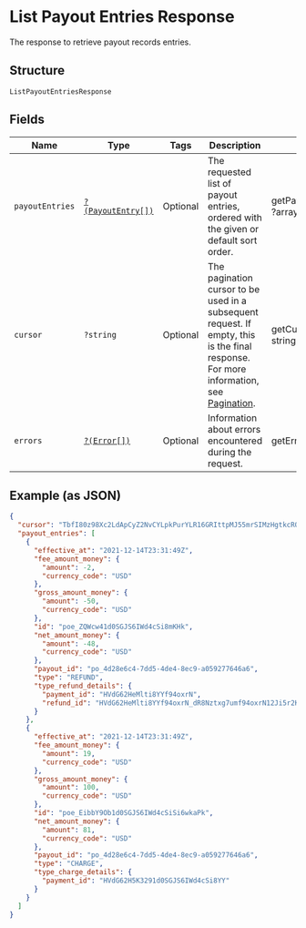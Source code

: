 
# List Payout Entries Response

The response to retrieve payout records entries.

## Structure

`ListPayoutEntriesResponse`

## Fields

| Name | Type | Tags | Description | Getter | Setter |
|  --- | --- | --- | --- | --- | --- |
| `payoutEntries` | [`?(PayoutEntry[])`](../../doc/models/payout-entry.md) | Optional | The requested list of payout entries, ordered with the given or default sort order. | getPayoutEntries(): ?array | setPayoutEntries(?array payoutEntries): void |
| `cursor` | `?string` | Optional | The pagination cursor to be used in a subsequent request. If empty, this is the final response.<br>For more information, see [Pagination](https://developer.squareup.com/docs/basics/api101/pagination). | getCursor(): ?string | setCursor(?string cursor): void |
| `errors` | [`?(Error[])`](../../doc/models/error.md) | Optional | Information about errors encountered during the request. | getErrors(): ?array | setErrors(?array errors): void |

## Example (as JSON)

```json
{
  "cursor": "TbfI80z98Xc2LdApCyZ2NvCYLpkPurYLR16GRIttpMJ55mrSIMzHgtkcRQdT0mOnTtfHO",
  "payout_entries": [
    {
      "effective_at": "2021-12-14T23:31:49Z",
      "fee_amount_money": {
        "amount": -2,
        "currency_code": "USD"
      },
      "gross_amount_money": {
        "amount": -50,
        "currency_code": "USD"
      },
      "id": "poe_ZQWcw41d0SGJS6IWd4cSi8mKHk",
      "net_amount_money": {
        "amount": -48,
        "currency_code": "USD"
      },
      "payout_id": "po_4d28e6c4-7dd5-4de4-8ec9-a059277646a6",
      "type": "REFUND",
      "type_refund_details": {
        "payment_id": "HVdG62HeMlti8YYf94oxrN",
        "refund_id": "HVdG62HeMlti8YYf94oxrN_dR8Nztxg7umf94oxrN12Ji5r2KW14FAY"
      }
    },
    {
      "effective_at": "2021-12-14T23:31:49Z",
      "fee_amount_money": {
        "amount": 19,
        "currency_code": "USD"
      },
      "gross_amount_money": {
        "amount": 100,
        "currency_code": "USD"
      },
      "id": "poe_EibbY9Ob1d0SGJS6IWd4cSiSi6wkaPk",
      "net_amount_money": {
        "amount": 81,
        "currency_code": "USD"
      },
      "payout_id": "po_4d28e6c4-7dd5-4de4-8ec9-a059277646a6",
      "type": "CHARGE",
      "type_charge_details": {
        "payment_id": "HVdG62H5K3291d0SGJS6IWd4cSi8YY"
      }
    }
  ]
}
```

